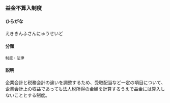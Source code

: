 <div style="display:none;">

## [あ行](securities-terms?id=あ行)

</div>

### 益金不算入制度

#### ひらがな

えききんふさんにゅうせいど

#### 分類

`制度・法律`

#### 説明

企業会計と税務会計の違いを調整するため、受取配当など一定の項目について、企業会計上の収益であっても法人税所得の金額を計算するうえで益金には算入しないこととする制度。

<div style="display:none;">

## [か行](securities-terms?id=か行)
## [さ行](securities-terms?id=さ行)
## [た行](securities-terms?id=た行)
## [な行](securities-terms?id=な行)
## [は行](securities-terms?id=は行)
## [ま行](securities-terms?id=ま行)
## [や行](securities-terms?id=や行)
## [ら行](securities-terms?id=ら行)
## [わ行](securities-terms?id=わ行)
## [英数字・記号](securities-terms?id=英数字・記号)

</div>

